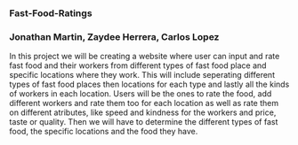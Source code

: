 ### Fast-Food-Ratings 
### Jonathan Martin, Zaydee Herrera, Carlos Lopez
  In this project we will be creating a website where user can input and rate fast food  and their workers from different types of fast food place and specific locations where they work. This will include seperating different types of fast food places then locations for each type and lastly all the kinds of workers in each location. Users will be the ones to rate the food, add different workers and rate them too for each location as well as rate them on different atributes, like speed and kindness for the workers and price, taste or quality. Then we will have to determine the different types of fast food, the specific locations and the food they have.
